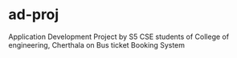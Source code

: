 # ad-proj
Application Development Project by S5 CSE students of College of engineering, Cherthala on Bus ticket Booking System
